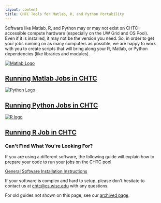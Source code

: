 ```yaml
---
layout: content
title: CHTC Tools for Matlab, R, and Python Portability
---
```


<div class="uw-row-full">
	<div class="uw-row">
		<div class="uw-col uw-body">
            <p>
             Software like Matlab, R, and Python may or may not exist on CHTC-accessible
             compute hardware (especially on the UW Grid and OS Pool). Even if
             it is installed, it may not be the version you need. So, in order to get
             your jobs running on as many computers as possible, we are happy to work with
             you to create scripts that will bring  along your R, Matlab, or Python dependencies (like libraries and modules).
            </p>
		</div>
	</div>
</div>
<div class="uw-full-row uw-pad-tb uw-light-grer-bg">
	<div class="uw-row">
		<div class="uw-card">
			<div class="uw-card-content">
				<a href="{{ '/uw-research-computing/matlab-jobs.html' | relative_url }}"><img src="{{ '/images/Matlab_Logo.png' | relative_url }}" alt="Matlab Logo"></a>
				<div class="uw-card-copy">
					<h2 class="uw-mini-bar"><a href="{{ '/uw-research-computing/matlab-jobs.html' | relative_url }}">Running Matlab Jobs in CHTC</a></h2>
				</div>
			</div>
		</div>
		<div class="uw-card">
			<div class="uw-card-content">
				<a href="{{ '/uw-research-computing/python-jobs.html' | relative_url }}">
					<img src="{{ '/images/Python_Logo.png' | relative_url }}" alt="Python Logo">
				</a>
				<div class="uw-card-copy">
					<h2 class="uw-mini-bar"><a href="{{ '/uw-research-computing/python-jobs.html' | relative_url }}">Running Python Jobs in CHTC</a></h2>
				</div>
			</div>
		</div>
		<div class="uw-card">
			<div class="uw-card-content">
				<a href="{{ '/uw-research-computing/r-jobs.html' | relative_url }}"><img src="{{ '/images/R_Logo.png' | relative_url }}" alt="R logo"></a>
				<div class="uw-card-copy">
					<h2 class="uw-mini-bar"><a href="{{ '/uw-research-computing/r-jobs.html' | relative_url }}">Running R Job in CHTC</a></h2>
				</div>
			</div>
		</div>
	</div>
</div>
<div class="uw-row-full">
	<div class="uw-row">
		<div class="uw-col uw-body">
            <h3>
                Can't Find What You're Looking For?
            </h3>
            <p>
                If you are using a different software, the following guide will explain how to prepare your code to run your jobs on the CHTC pool
            </p>
            <p>
                <a href="{{ '/uw-research-computing/inter-submit.html' | relative_url }}">
                    General Software Installation Instructions
                </a>
            </p>
        </div>
    </div>
</div>
<div class="uw-row-full">
	<div class="uw-row">
		<div class="uw-col uw-body">
            <p>
                If your software is complex and hard to setup, please don't hesitate to contact us at <a href="mailto:chtc@cs.wisc.edu">chtc@cs.wisc.edu</a> with any questions. 
            </p>
            <p>
                For old guides not shown on this page, see our <a href="{{ '/uw-research-computing/archived/howto_overview.html' | relative_url }}">archived page</a>.
            </p>
        </div>
    </div>
</div>



